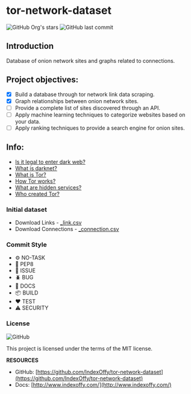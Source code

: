 # tor-network-dataset

![GitHub Org's stars](https://img.shields.io/github/stars/IndexOffy?label=IndexOffy&style=flat-square)
![GitHub last commit](https://img.shields.io/github/last-commit/IndexOffy/tor-network-dataset?style=flat-square)

## Introduction

Database of onion network sites and graphs related to connections.

## Project objectives:

- [x] Build a database through tor network link data scraping.
- [x] Graph relationships between onion network sites.
- [ ] Provide a complete list of sites discovered through an API.
- [ ] Apply machine learning techniques to categorize websites based on your data.
- [ ] Apply ranking techniques to provide a search engine for onion sites.

## Info:

- [Is it legal to enter dark web?](https://indexoffy.github.io/tor-network-dataset/nav/info/)
- [What is darknet?](https://indexoffy.github.io/tor-network-dataset/nav/info/)
- [What is Tor?](https://indexoffy.github.io/tor-network-dataset/nav/info/)
- [How Tor works?](https://indexoffy.github.io/tor-network-dataset/nav/info/)
- [What are hidden services?](https://indexoffy.github.io/tor-network-dataset/nav/info/)
- [Who created Tor?](https://indexoffy.github.io/tor-network-dataset/nav/info/)

### Initial dataset

- Download Links - [_link.csv](#)
- Download Connections - [_connection.csv](#)

### Commit Style

- ⚙️ NO-TASK
- 📝 PEP8
- 📌 ISSUE
- 🪲 BUG
- 📘 DOCS
- 📦 BUILD
- ❤️️ TEST
- ⚠️ SECURITY

### License

![GitHub](https://img.shields.io/github/license/IndexOffy/tor-network-dataset?style=flat-square)

This project is licensed under the terms of the MIT license.

**RESOURCES**

- GitHub: [https://github.com/IndexOffy/tor-network-dataset](https://github.com/IndexOffy/tor-network-dataset)
- Docs:   [http://www.indexoffy.com/](http://www.indexoffy.com/)
